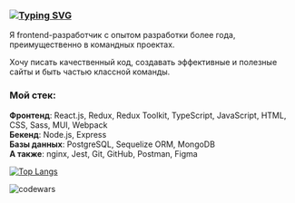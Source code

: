 ### [![Typing SVG](https://readme-typing-svg.herokuapp.com?color=50C56C&lines=Привет,+я+Настя+👋)](https://git.io/typing-svg)

Я frontend-разработчик с опытом разработки более года, преимущественно в командных проектах.

Хочу писать качественный код, создавать эффективные и полезные сайты и быть частью классной команды.

### Мой стек:
**Фронтенд**: React.js, Redux, Redux Toolkit, TypeScript, JavaScript, HTML, CSS, Sass, MUI, Webpack\
**Бекенд**: Node.js, Express\
**Базы данных**: PostgreSQL, Sequelize ORM, MongoDB\
**A также**: nginx, Jest, Git, GitHub, Postman, Figma


[![Top Langs](https://github-readme-stats.vercel.app/api/top-langs/?username=nastiashh&layout=compact)](https://github.com/anuraghazra/github-readme-stats)

![codewars](https://www.codewars.com/users/NastiaShh/badges/large?theme=light)
